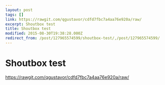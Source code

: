 ```yaml
---
layout: post
tags: []
link: https://rawgit.com/qgustavor/cdfd7fbc7a4aa76e920a/raw/
excerpt: Shoutbox test
title: Shoutbox test
modified: 2015-08-30T19:38:28.000Z
redirect_from: /post/127965574599/shoutbox-test/,/post/127965574599/
---
```


Shoutbox test
=============

<https://rawgit.com/qgustavor/cdfd7fbc7a4aa76e920a/raw/>

